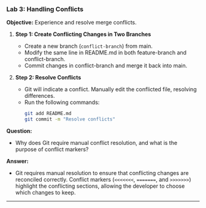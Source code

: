 ### Lab 3: Handling Conflicts

**Objective:** Experience and resolve merge conflicts.

1. **Step 1: Create Conflicting Changes in Two Branches**
   - Create a new branch (`conflict-branch`) from main.
   - Modify the same line in README.md in both feature-branch and conflict-branch.
   - Commit changes in conflict-branch and merge it back into main.

2. **Step 2: Resolve Conflicts**
   - Git will indicate a conflict. Manually edit the conflicted file, resolving differences.
   - Run the following commands:
     ```bash
     git add README.md
     git commit -m "Resolve conflicts"
     ```

**Question:**
- Why does Git require manual conflict resolution, and what is the purpose of conflict markers?

**Answer:**
- Git requires manual resolution to ensure that conflicting changes are reconciled correctly. Conflict markers (`<<<<<<<`, `=======`, and `>>>>>>>`) highlight the conflicting sections, allowing the developer to choose which changes to keep.

---

